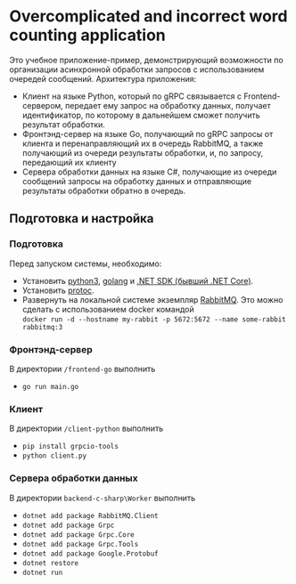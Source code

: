 # Overcomplicated and incorrect word counting application
Это учебное приложение-пример, демонстрирующий возможности по организации асинхронной обработки запросов с использованием очередей сообщений. 
Архитектура приложения:
- Клиент на языке Python, который по gRPC связывается с Frontend-сервером, передает ему запрос на обработку данных, получает идентификатор, по которому в дальнейшем сможет получить результат обработки.
- Фронтэнд-сервер на языке Go, получающий по gRPC запросы от клиента и перенаправляющий их в очередь RabbitMQ, а также получающий из очереди результаты обработки, и, по запросу, передающий их клиенту
- Сервера обработки данных на языке C#, получающие из очереди сообщений запросы на обработку данных и отправляющие результаты обработки обратно в очередь.

## Подготовка и настройка
### Подготовка
Перед запуском системы, необходимо:
- Установить [python3](https://www.python.org/download/releases/3.0/), [golang](https://golang.org/dl/) и [.NET SDK (бывший .NET Core)](https://dotnet.microsoft.com/download/dotnet/thank-you/sdk-5.0.102-windows-x64-installer).
- Установить [protoc](https://developers.google.com/protocol-buffers/docs/downloads).
- Развернуть на локальной системе экземпляр [RabbitMQ](https://www.rabbitmq.com/). Это можно сделать с использованием docker командой  
  ``docker run -d --hostname my-rabbit -p 5672:5672 --name some-rabbit rabbitmq:3``

### Фронтэнд-сервер
В директории ``/frontend-go`` выполнить 
- ``go run main.go``

### Клиент
В директории ``/client-python`` выполнить 
- ``pip install grpcio-tools``
- ``python client.py``

### Сервера обработки данных
В директории ``backend-c-sharp\Worker`` выполнить 
- ``dotnet add package RabbitMQ.Client``
- ``dotnet add package Grpc``
- ``dotnet add package Grpc.Core``
- ``dotnet add package Grpc.Tools``
- ``dotnet add package Google.Protobuf``
- ``dotnet restore``
- ``dotnet run``